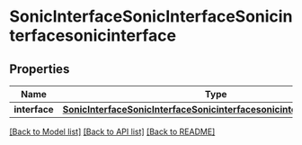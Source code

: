 # SonicInterfaceSonicInterfaceSonicinterfacesonicinterface

## Properties
Name | Type | Description | Notes
------------ | ------------- | ------------- | -------------
**interface** | [**SonicInterfaceSonicInterfaceSonicinterfacesonicinterfaceINTERFACE**](SonicInterfaceSonicInterfaceSonicinterfacesonicinterfaceINTERFACE.md) |  | [optional] 

[[Back to Model list]](../README.md#documentation-for-models) [[Back to API list]](../README.md#documentation-for-api-endpoints) [[Back to README]](../README.md)


